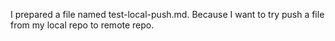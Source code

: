I prepared a file named test-local-push.md. Because I want to try push a file from my local repo to remote repo.
